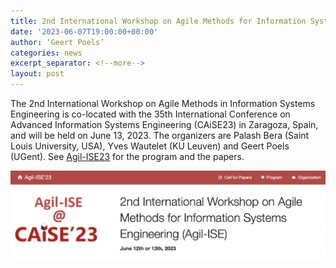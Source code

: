 ```yaml
---
title: 2nd International Workshop on Agile Methods for Information Systems Engineering (Agil-ISE23) at CAiSE23 organized by Saint Louis University (USA), KU Leuven and UGent Business Informatics
date: '2023-06-07T19:00:00+00:00'
author: ‘Geert Poels’
categories: news
excerpt_separator: <!--more-->
layout: post
---
```


The 2nd International Workshop on Agile Methods in Information Systems Engineering is co-located with the 35th International Conference on Advanced Information Systems Engineering (CAiSE23) in Zaragoza, Spain, and will be held on June 13, 2023. The organizers are Palash Bera (Saint Louis University, USA), Yves Wautelet (KU Leuven) and Geert Poels (UGent). See [Agil-ISE23](https://agilise.github.io/2023/program.html) for the program and the papers.

![](/uploads/Agil-ISE23.png)
<!--more-->
